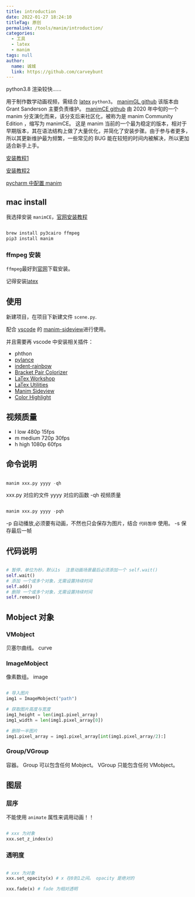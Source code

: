 ```yaml
---
title: introduction
date: 2022-01-27 18:24:10
titleTag: 原创
permalink: /tools/manim/introduction/
categories: 
  - 工具
  - latex
  - manim
tags: null
author: 
  name: 诚城
  link: https://github.com/carveybunt
---
```


python3.8 渲染较快……

用于制作数学动画视频，需结合 [latex](01.简介.md#安装) `python3`。
[manimGL github](https://github.com/3b1b/manim)
该版本由 Grant Sanderson 主要负责维护。
[manimCE github](https://github.com/ManimCommunity/manim)
由 2020 年中旬的一个 manim 分支演化而来，该分支后来社区化，被称为是 manim Community Edition ，缩写为 manimCE。
这是 manim 当前的一个最为稳定的版本，相对于早期版本，其在语法结构上做了大量优化，并简化了安装步骤。由于参与者更多，所以其更新维护最为频繁，一些常见的 BUG 能在较短的时间内被解决，所以更加适合新手上手。


[安装教程1](https://blog.csdn.net/czt_666/article/details/125530819?spm=1001.2101.3001.6661.1&utm_medium=distribute.pc_relevant_t0.none-task-blog-2%7Edefault%7ECTRLIST%7ERate-1-125530819-blog-125443259.pc_relevant_multi_platform_whitelistv4eslandingrelevant&depth_1-utm_source=distribute.pc_relevant_t0.none-task-blog-2%7Edefault%7ECTRLIST%7ERate-1-125530819-blog-125443259.pc_relevant_multi_platform_whitelistv4eslandingrelevant&utm_relevant_index=1)

[安装教程2](https://blog.csdn.net/weixin_46236597/article/details/125443259)

[pycharm 中配置 manim](https://blog.csdn.net/qq_43039472/article/details/112972744)

## mac install

我选择安装 `manimCE`，[官网安装教程](https://docs.manim.community/en/stable/installation/macos.html)

```sh

brew install py3cairo ffmpeg
pip3 install manim

```

### ffmpeg 安装

`ffmpeg`最好到[官网](https://www.ffmpeg.org/download.html)下载安装。

记得安装[latex](01.简介.md#安装)

## 使用

新建项目，在项目下新建文件 `scene.py`.

配合 [vscode](../../vscode笔记/01.install.md) 的 [manim-sideview](../../vscode笔记/02.插件.md#manim-sideview)进行使用。

并且需要再 vscode 中安装相关插件：

- phthon
- [pylance](../../vscode笔记/02.插件.md#pylance)
- [indent-rainbow](../../vscode笔记/02.插件.md#indent-rainbow)
- [Bracket Pair Colorizer](../../vscode笔记/02.插件.md#bracket-pair-colorizer)
- [LaTex Workshop](../../vscode笔记/02.插件.md#latex-workshop)
- [LaTex Utilities](../../vscode笔记/02.插件.md#latex-utilities)
- [Manim Sideview](../../vscode笔记/02.插件.md#manim-sideview)
- [Color Highlight](../../vscode笔记/02.插件.md#color-highlight)

## 视频质量

- l
  low 480p 15fps
- m
  medium 720p 30fps
- h
  high 1080p 60fps

## 命令说明

```python

manim xxx.py yyyy -qh

```

xxx.py 对应的文件
yyyy 对应的函数
-qh 视频质量


```python

manim xxx.py yyyy -pqh

```

-p 自动播放,必须要有动画，不然也只会保存为图片，结合 `代码暂停` 使用。
-s 保存最后一帧

## 代码说明


```py

# 暂停，单位为秒，默认1s  注意动画场景最后必须添加一个 self.wait()
self.wait()
# 添加 一个或多个对象，无需设置持续时间
self.add()
# 删除 一个或多个对象，无需设置持续时间
self.remove()

```


## Mobject 对象

### VMobject

贝塞尔曲线。 curve
### ImageMobject

像素数组。 image

```py

# 导入图片
img1 = ImageMobject("path")

# 获取图片高度与宽度
img1_height = len(img1.pixel_array)
img1_width = len(img1.pixel_array[0])

# 删除一半图片
img1.pixel_array = img1.pixel_array[int(img1.pixel_array/2):]

```

### Group/VGroup

容器。
Group 可以包含任何 Mobject。
VGroup 只能包含任何 VMobject。

## 图层

### 层序

不能使用 `animate` 属性来调用动画！！

```py

# xxx 为对象
xxx.set_z_index(x)


```


### 透明度



```py

# xxx 为对象
xxx.set_opacity(x) # x 在0到1之间。 opacity 是绝对的

xxx.fade(x) # fade 为相对透明


```
